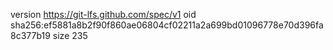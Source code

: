 version https://git-lfs.github.com/spec/v1
oid sha256:ef5881a8b2f90f860ae06804cf02211a2a699bd01096778e70d396fa8c377b19
size 235
